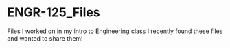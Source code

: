# ENGR-125_Files
Files I worked on in my intro to Engineering class
I recently found these files and wanted to share them!

